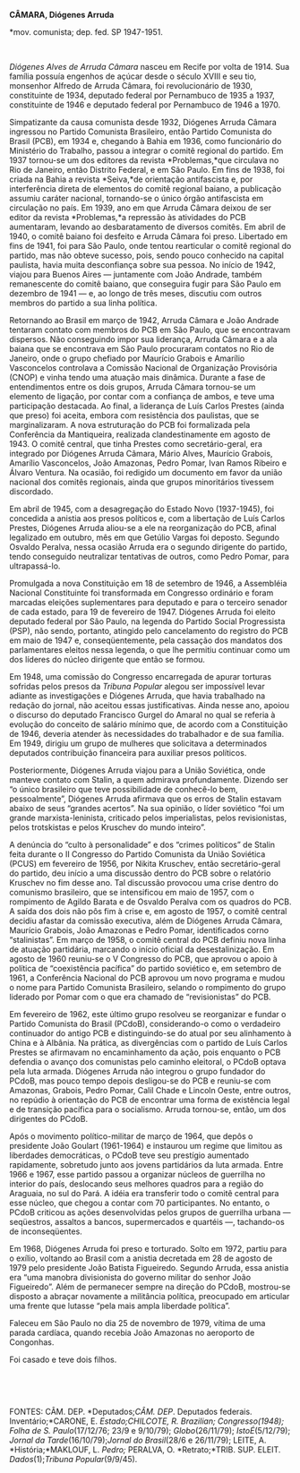 **CÂMARA, Diógenes Arruda**

\*mov. comunista; dep. fed. SP 1947-1951.

 

*Diógenes Alves de Arruda Câmara* nasceu em Recife por volta de 1914.
Sua família possuía engenhos de açúcar desde o século XVIII e seu tio,
monsenhor Alfredo de Arruda Câmara, foi revolucionário de 1930,
constituinte de 1934, deputado federal por Pernambuco de 1935 a 1937,
constituinte de 1946 e deputado federal por Pernambuco de 1946 a 1970.

Simpatizante da causa comunista desde 1932, Diógenes Arruda Câmara
ingressou no Partido Comunista Brasileiro, então Partido Comunista do
Brasil (PCB), em 1934 e, chegando à Bahia em 1936, como funcionário do
Ministério do Trabalho, passou a integrar o comitê regional do partido.
Em 1937 tornou-se um dos editores da revista *Problemas,*que circulava
no Rio de Janeiro, então Distrito Federal, e em São Paulo. Em fins de
1938, foi criada na Bahia a revista *Seiva,*de orientação antifascista
e, por interferência direta de elementos do comitê regional baiano, a
publicação assumiu caráter nacional, tornando-se o único órgão
antifascista em circulação no país. Em 1939, ano em que Arruda Câmara
deixou de ser editor da revista *Problemas,*a repressão às atividades do
PCB aumentaram, levando ao desbaratamento de diversos comitês. Em abril
de 1940, o comitê baiano foi desfeito e Arruda Câmara foi preso.
Libertado em fins de 1941, foi para São Paulo, onde tentou rearticular o
comitê regional do partido, mas não obteve sucesso, pois, sendo pouco
conhecido na capital paulista, havia muita desconfiança sobre sua
pessoa. No início de 1942, viajou para Buenos Aires — juntamente com
João Andrade, também remanescente do comitê baiano, que conseguira fugir
para São Paulo em dezembro de 1941 — e, ao longo de três meses, discutiu
com outros membros do partido a sua linha política.

Retornando ao Brasil em março de 1942, Arruda Câmara e João Andrade
tentaram contato com membros do PCB em São Paulo, que se encontravam
dispersos. Não conseguindo impor sua liderança, Arruda Câmara e a ala
baiana que se encontrava em São Paulo procuraram contatos no Rio de
Janeiro, onde o grupo chefiado por Maurício Grabois e Amarílio
Vasconcelos controlava a Comissão Nacional de Organização Provisória
(CNOP) e vinha tendo uma atuação mais dinâmica. Durante a fase de
entendimentos entre os dois grupos, Arruda Câmara tornou-se um elemento
de ligação, por contar com a confiança de ambos, e teve uma participação
destacada. Ao final, a liderança de Luís Carlos Prestes (ainda que
preso) foi aceita, embora com resistência dos paulistas, que se
marginalizaram. A nova estruturação do PCB foi formalizada pela
Conferência da Mantiqueira, realizada clandestinamente em agosto de
1943. O comitê central, que tinha Prestes como secretário-geral, era
integrado por Diógenes Arruda Câmara, Mário Alves, Maurício Grabois,
Amarílio Vasconcelos, João Amazonas, Pedro Pomar, Ivan Ramos Ribeiro e
Álvaro Ventura. Na ocasião, foi redigido um documento em favor da união
nacional dos comitês regionais, ainda que grupos minoritários tivessem
discordado.

Em abril de 1945, com a desagregação do Estado Novo (1937-1945), foi
concedida a anistia aos presos políticos e, com a libertação de Luís
Carlos Prestes, Diógenes Arruda aliou-se a ele na reorganização do PCB,
afinal legalizado em outubro, mês em que Getúlio Vargas foi deposto.
Segundo Osvaldo Peralva, nessa ocasião Arruda era o segundo dirigente do
partido, tendo conseguido neutralizar tentativas de outros, como Pedro
Pomar, para ultrapassá-lo.

Promulgada a nova Constituição em 18 de setembro de 1946, a Assembléia
Nacional Constituinte foi transformada em Congresso ordinário e foram
marcadas eleições suplementares para deputado e para o terceiro senador
de cada estado, para 19 de fevereiro de 1947. Diógenes Arruda foi eleito
deputado federal por São Paulo, na legenda do Partido Social
Progressista (PSP), não sendo, portanto, atingido pelo cancelamento do
registro do PCB em maio de 1947 e, conseqüentemente, pela cassação dos
mandatos dos parlamentares eleitos nessa legenda, o que lhe permitiu
continuar como um dos líderes do núcleo dirigente que então se formou.

Em 1948, uma comissão do Congresso encarregada de apurar torturas
sofridas pelos presos da *Tribuna Popular* alegou ser impossível levar
adiante as investigações e Diógenes Arruda, que havia trabalhado na
redação do jornal, não aceitou essas justificativas. Ainda nesse ano,
apoiou o discurso do deputado Francisco Gurgel do Amaral no qual se
referia à evolução do conceito de salário mínimo que, de acordo com a
Constituição de 1946, deveria atender às necessidades do trabalhador e
de sua família. Em 1949, dirigiu um grupo de mulheres que solicitava a
determinados deputados contribuição financeira para auxiliar presos
políticos.

Posteriormente, Diógenes Arruda viajou para a União Soviética, onde
manteve contato com Stalin, a quem admirava profundamente. Dizendo ser
“o único brasileiro que teve possibilidade de conhecê-lo bem,
pessoalmente”, Diógenes Arruda afirmava que os erros de Stalin estavam
abaixo de seus “grandes acertos”. Na sua opinião, o líder soviético “foi
um grande marxista-leninista, criticado pelos imperialistas, pelos
revisionistas, pelos trotskistas e pelos Kruschev do mundo inteiro”.

A denúncia do “culto à personalidade” e dos “crimes políticos” de Stalin
feita durante o II Congresso do Partido Comunista da União Soviética
(PCUS) em fevereiro de 1956, por Nikita Kruschev, então secretário-geral
do partido, deu início a uma discussão dentro do PCB sobre o relatório
Kruschev no fim desse ano. Tal discussão provocou uma crise dentro do
comunismo brasileiro, que se intensificou em maio de 1957, com o
rompimento de Agildo Barata e de Osvaldo Peralva com os quadros do PCB.
A saída dos dois não pôs fim à crise e, em agosto de 1957, o comitê
central decidiu afastar da comissão executiva, além de Diógenes Arruda
Câmara, Maurício Grabois, João Amazonas e Pedro Pomar, identificados
corno “stalinistas”. Em março de 1958, o comitê central do PCB definiu
nova linha de atuação partidária, marcando o início oficial da
desestalinização. Em agosto de 1960 reuniu-se o V Congresso do PCB, que
aprovou o apoio à política de “coexistência pacífica” do partido
soviético e, em setembro de 1961, a Conferência Nacional do PCB aprovou
um novo programa e mudou o nome para Partido Comunista Brasileiro,
selando o rompimento do grupo liderado por Pomar com o que era chamado
de “revisionistas” do PCB.

Em fevereiro de 1962, este último grupo resolveu se reorganizar e fundar
o Partido Comunista do Brasil (PCdoB), considerando-o como o verdadeiro
continuador do antigo PCB e distinguindo-se do atual por seu alinhamento
à China e à Albânia. Na prática, as divergências com o partido de Luís
Carlos Prestes se afirmavam no encaminhamento da ação, pois enquanto o
PCB defendia o avanço dos comunistas pelo caminho eleitoral, o PCdoB
optava pela luta armada. Diógenes Arruda não integrou o grupo fundador
do PCdoB, mas pouco tempo depois desligou-se do PCB e reuniu-se com
Amazonas, Grabois, Pedro Pomar, Calil Chade e Lincoln Oeste, entre
outros, no repúdio à orientação do PCB de encontrar uma forma de
existência legal e de transição pacífica para o socialismo. Arruda
tornou-se, então, um dos dirigentes do PCdoB.

Após o movimento político-militar de março de 1964, que depôs o
presidente João Goulart (1961-1964) e instaurou um regime que limitou as
liberdades democráticas, o PCdoB teve seu prestígio aumentado
rapidamente, sobretudo junto aos jovens partidários da luta armada.
Entre 1966 e 1967, esse partido passou a organizar núcleos de guerrilha
no interior do país, deslocando seus melhores quadros para a região do
Araguaia, no sul do Pará. A idéia era transferir todo o comitê central
para esse núcleo, que chegou a contar com 70 participantes. No entanto,
o PCdoB criticou as ações desenvolvidas pelos grupos de guerrilha urbana
— seqüestros, assaltos a bancos, supermercados e quartéis —, tachando-os
de inconseqüentes.

Em 1968, Diógenes Arruda foi preso e torturado. Solto em 1972, partiu
para o exílio, voltando ao Brasil com a anistia decretada em 28 de
agosto de 1979 pelo presidente João Batista Figueiredo. Segundo Arruda,
essa anistia era “uma manobra divisionista do governo militar do senhor
João Figueiredo”. Além de permanecer sempre na direção do PCdoB,
mostrou-se disposto a abraçar novamente a militância política,
preocupado em articular uma frente que lutasse “pela mais ampla
liberdade política”.

Faleceu em São Paulo no dia 25 de novembro de 1979, vítima de uma parada
cardíaca, quando recebia João Amazonas no aeroporto de Congonhas.

Foi casado e teve dois filhos.

 

 

FONTES: CÂM. DEP. *Deputados;*CÂM. DEP*. Deputados federais.
Inventário;*CARONE, E. *Estado;*CHILCOTE, R. *Brazilian;*
*Congresso*(1948)*; Folha de S. Paulo*(17/12/76; 23/9 e 9/10/79);
*Globo*(26/11/79); *IstoÉ*(5/12/79); *Jornal da Tarde*(16/10/79);*Jornal
do Brasil*(28/6 e 26/11/79); LEITE, A. *História;*MAKLOUF, L. *Pedro;*
PERALVA, O. *Retrato;*TRIB. SUP. ELEIT. *Dados*(1);*Tribuna
Popular*(9/9/45).

 
